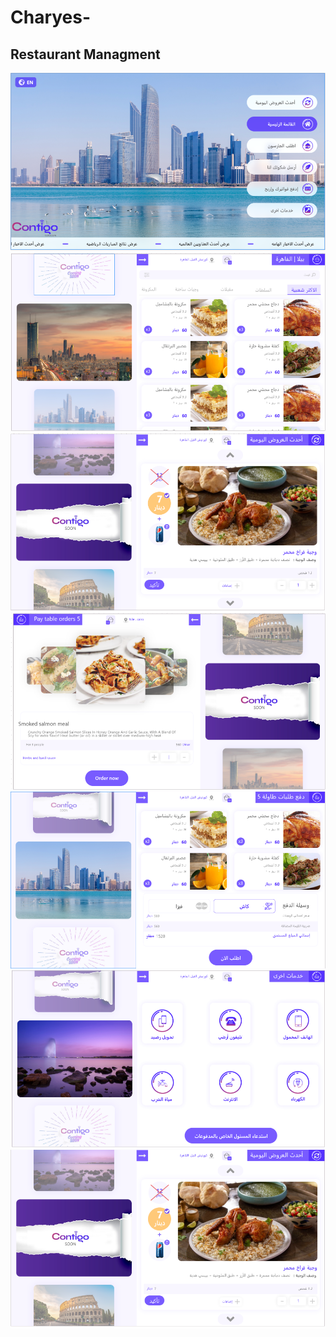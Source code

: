 # Charyes-
## Restaurant Managment 
![](images/ch_1.PNG)
![](images/ch_2.PNG)
![](images/ch_3.PNG)
![](images/ch_4.PNG)
![](images/ch_5.PNG)
![](images/ch_6.PNG)
![](images/ch_7.PNG)
 
